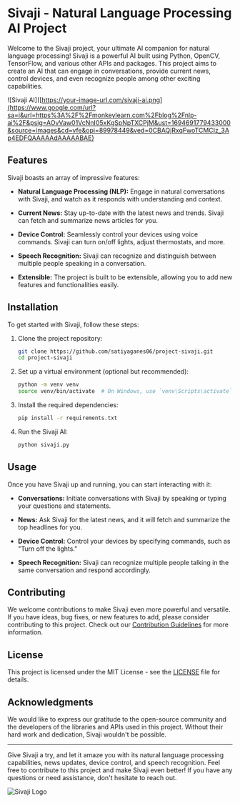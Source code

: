 # Sivaji - Natural Language Processing AI Project

Welcome to the Sivaji project, your ultimate AI companion for natural language processing! Sivaji is a powerful AI built using Python, OpenCV, TensorFlow, and various other APIs and packages. This project aims to create an AI that can engage in conversations, provide current news, control devices, and even recognize people among other exciting capabilities.

![Sivaji AI]([https://your-image-url.com/sivaji-ai.png](https://www.google.com/url?sa=i&url=https%3A%2F%2Fmonkeylearn.com%2Fblog%2Fnlp-ai%2F&psig=AOvVaw01VcNnI05xKgSpNpTXCPjM&ust=1694691779433000&source=images&cd=vfe&opi=89978449&ved=0CBAQjRxqFwoTCMCIz_3Ap4EDFQAAAAAdAAAAABAE)

## Features

Sivaji boasts an array of impressive features:

- **Natural Language Processing (NLP):** Engage in natural conversations with Sivaji, and watch as it responds with understanding and context.

- **Current News:** Stay up-to-date with the latest news and trends. Sivaji can fetch and summarize news articles for you.

- **Device Control:** Seamlessly control your devices using voice commands. Sivaji can turn on/off lights, adjust thermostats, and more.

- **Speech Recognition:** Sivaji can recognize and distinguish between multiple people speaking in a conversation.

- **Extensible:** The project is built to be extensible, allowing you to add new features and functionalities easily.

## Installation

To get started with Sivaji, follow these steps:

1. Clone the project repository:

   ```bash
   git clone https://github.com/satiyaganes06/project-sivaji.git
   cd project-sivaji
   ```

2. Set up a virtual environment (optional but recommended):

   ```bash
   python -m venv venv
   source venv/bin/activate  # On Windows, use `venv\Scripts\activate`
   ```

3. Install the required dependencies:

   ```bash
   pip install -r requirements.txt
   ```

4. Run the Sivaji AI:

   ```bash
   python sivaji.py
   ```

## Usage

Once you have Sivaji up and running, you can start interacting with it:

- **Conversations:** Initiate conversations with Sivaji by speaking or typing your questions and statements.

- **News:** Ask Sivaji for the latest news, and it will fetch and summarize the top headlines for you.

- **Device Control:** Control your devices by specifying commands, such as "Turn off the lights."

- **Speech Recognition:** Sivaji can recognize multiple people talking in the same conversation and respond accordingly.

## Contributing

We welcome contributions to make Sivaji even more powerful and versatile. If you have ideas, bug fixes, or new features to add, please consider contributing to this project. Check out our [Contribution Guidelines](CONTRIBUTING.md) for more information.

## License

This project is licensed under the MIT License - see the [LICENSE](LICENSE) file for details.

## Acknowledgments

We would like to express our gratitude to the open-source community and the developers of the libraries and APIs used in this project. Without their hard work and dedication, Sivaji wouldn't be possible.

---

Give Sivaji a try, and let it amaze you with its natural language processing capabilities, news updates, device control, and speech recognition. Feel free to contribute to this project and make Sivaji even better! If you have any questions or need assistance, don't hesitate to reach out.

![Sivaji Logo](https://your-image-url.com/sivaji-logo.png)
